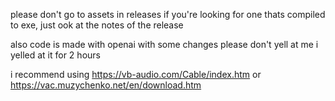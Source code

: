 please don't go to assets in releases if you're looking for one thats compiled to exe, just ook at the notes of the release

also code is made with openai with some changes please don't yell at me i yelled at it for 2 hours

i recommend using https://vb-audio.com/Cable/index.htm or https://vac.muzychenko.net/en/download.htm
